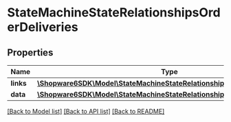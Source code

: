 # StateMachineStateRelationshipsOrderDeliveries

## Properties
Name | Type | Description | Notes
------------ | ------------- | ------------- | -------------
**links** | [**\Shopware6SDK\Model\StateMachineStateRelationshipsOrderDeliveriesLinks**](StateMachineStateRelationshipsOrderDeliveriesLinks.md) |  | [optional] 
**data** | [**\Shopware6SDK\Model\StateMachineStateRelationshipsOrderDeliveriesData[]**](StateMachineStateRelationshipsOrderDeliveriesData.md) |  | [optional] 

[[Back to Model list]](../../README.md#documentation-for-models) [[Back to API list]](../../README.md#documentation-for-api-endpoints) [[Back to README]](../../README.md)

